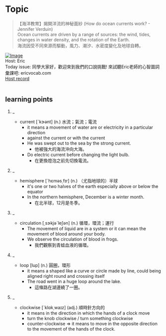 # Topic

> 【海洋教育】揭開洋流的神秘面紗 (How do ocean currents work? - Jennifer Verduin) <br>
> Ocean currents are driven by a range of sources: the wind, tides, changes in water density, and the rotation of the Earth. <br>
> 海流因受不同來源而驅動，風力、潮汐、水密度變化及地球自轉。 <br>

[![Image](https://cdn.voicetube.com/assets/thumbnails/p4pWafuvdrY.jpg)](https://www.youtube.com/embed/p4pWafuvdrY?rel=0&showinfo=0&cc_load_policy=0&controls=1&autoplay=1&iv_load_policy=3&playsinline=1&wmode=transparent&start=33&end=42&enablejsapi=1&origin=https://tw.voicetube.com&widgetid=1)<br>
Host: Eric
<br>Today issue: 同學大家好，歡迎來到我們的口說挑戰! 來試聽Eric老師的心智圖詞彙課吧: ericvocab.com
<br>
[Host record](https://cdn.voicetube.com/tmp/everyday_records/yangec/3418.mp3)
<br><br>
## learning points
1. _
	* current [ˋkɝənt] (n.) 水流；氣流；電流
		- it means a movement of water are or electricity in a particular direction
		- against the current or with the current
		- He was swept out to the sea by the strong current.
			+ 他被強大的海流沖向大海。
		- Do electric current before changing the light bulb.
			+ 在更換燈泡之前先切換電流。

2. _
	* hemisphere [ˋhɛməs͵fɪr] (n.) （尤指地球的）半球
		- it's one or two halves of the earth especially above or below the equator
		- In the northern hemisphere, December is a winter month.
			+ 在北半球，12月是冬季。

3. _
	* circulation [͵sɝkjəˋleʃən] (n.) 循環，環流；運行
		- The movement of liquid are in a system or it can mean the movement of blood around your body.
		- We observe the circulation of blood in frogs.
			+ 我們觀察到青蛙血液的循環。

4. _
	* loop [lup] (n.) 圓圈，環形
		- it means a shaped like a curve or circle made by line, could being aligned right round and crossing itself
		- The road went in a huge loop around the lake.
			+ 這條路在湖邊繞了一圈。

5. _
	* clockwise [ˋklɑk͵waɪz] (adj.) 順時針方向的
		- it means in the direction in which the hands of a clock move
		- turn the knob clockwise / turn something clockwise
		- counter-clockwise => it means to move in the opposite direction to the movement of the hands of the clock.
